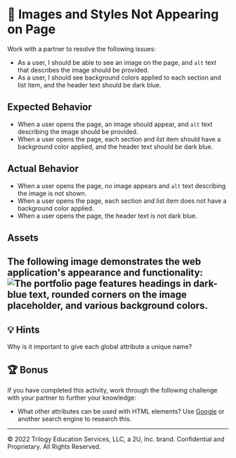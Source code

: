 # 🐛 Images and Styles Not Appearing on Page
Work with a partner to resolve the following issues:
* As a user, I should be able to see an image on the page, and `alt` text that describes the image should be provided.
* As a user, I should see background colors applied to each section and list item, and the header text should be dark blue.

## Expected Behavior
* When a user opens the page, an image should appear, and `alt` text describing the image should be provided.
* When a user opens the page, each section and list item should have a background color applied, and the header text should be dark blue.

## Actual Behavior
* When a user opens the page, no image appears and `alt` text describing the image is not shown.
* When a user opens the page, each section and list item does not have a background color applied.
* When a user opens the page, the header text is not dark blue.

## Assets
The following image demonstrates the web application's appearance and functionality:
![The portfolio page features headings in dark-blue text, rounded corners on the image placeholder, and various background colors.](./assets/image-1.png)
---

## 💡 Hints
Why is it important to give each global attribute a unique name?

## 🏆 Bonus
If you have completed this activity, work through the following challenge with your partner to further your knowledge:
* What other attributes can be used with HTML elements?
Use [Google](https://www.google.com) or another search engine to research this.

---
© 2022 Trilogy Education Services, LLC, a 2U, Inc. brand. Confidential and Proprietary. All Rights Reserved.

